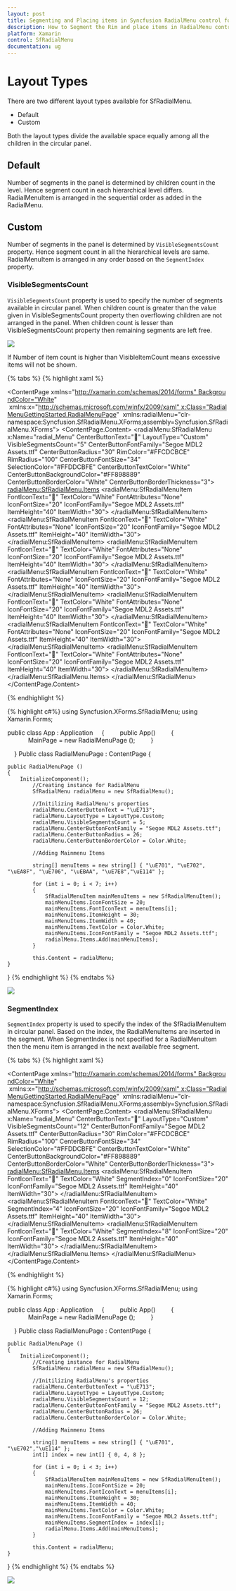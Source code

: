 ```yaml
---
layout: post
title: Segmenting and Placing items in Syncfusion RadialMenu control for Xamarin.Forms
description: How to Segment the Rim and place items in RadialMenu control in Xamarin.Forms
platform: Xamarin
control: SfRadialMenu
documentation: ug
---
```


# Layout Types

There are two different layout types available for SfRadialMenu.

* Default
* Custom

Both the layout types divide the available space equally among all the children in the circular panel.

## Default

Number of segments in the panel is determined by children count in the level. Hence segment count in each hierarchical level differs. RadialMenuItem is arranged in the sequential order as added in the RadialMenu.

## Custom

Number of segments in the panel is determined by `VisibleSegmentsCount` property. Hence segment count in all the hierarchical levels are same. RadialMenuItem is arranged in any order based on the `SegmentIndex` property.

### VisibleSegmentsCount

`VisibleSegmentsCount` property is used to specify the number of segments available in circular panel. When children count is greater than the value given in VisibleSegmentsCount property then overflowing children are not arranged in the panel. When children count is lesser than VisibleSegmentsCount property then remaining segments are left free.

![](images/beforeVisbleSegment.png)

If Number of item count is higher than VisibleItemCount means excessive items will not be shown.

{% tabs %}
{% highlight xaml %}

<?xml version="1.0" encoding="UTF-8"?>
<ContentPage xmlns="http://xamarin.com/schemas/2014/forms" BackgroundColor="White"
 xmlns:x="http://schemas.microsoft.com/winfx/2009/xaml" x:Class="RadialMenuGettingStarted.RadialMenuPage"
 xmlns:radialMenu="clr-namespace:Syncfusion.SfRadialMenu.XForms;assembly=Syncfusion.SfRadialMenu.XForms">
<ContentPage.Content>
		<radialMenu:SfRadialMenu x:Name="radial_Menu" CenterButtonText="" LayoutType="Custom" VisibleSegmentsCount="5"  CenterButtonFontFamily="Segoe MDL2 Assets.ttf" CenterButtonRadius="30" RimColor="#FFCDCBCE" RimRadius="100" CenterButtonFontSize="34" SelectionColor="#FFDDCBFE" CenterButtonTextColor="White"
			CenterButtonBackgroundColor="#FF898889" CenterButtonBorderColor="White" CenterButtonBorderThickness="3">
			<radialMenu:SfRadialMenu.Items>
				<radialMenu:SfRadialMenuItem FontIconText="" TextColor="White" FontAttributes="None" IconFontSize="20" IconFontFamily="Segoe MDL2 Assets.ttf" ItemHeight="40" ItemWidth="30">
				</radialMenu:SfRadialMenuItem>
				<radialMenu:SfRadialMenuItem FontIconText="" TextColor="White" FontAttributes="None" IconFontSize="20" IconFontFamily="Segoe MDL2 Assets.ttf" ItemHeight="40" ItemWidth="30">
				</radialMenu:SfRadialMenuItem>
				<radialMenu:SfRadialMenuItem FontIconText="" TextColor="White" FontAttributes="None" IconFontSize="20" IconFontFamily="Segoe MDL2 Assets.ttf" ItemHeight="40" ItemWidth="30">
				</radialMenu:SfRadialMenuItem>
				<radialMenu:SfRadialMenuItem FontIconText="" TextColor="White" FontAttributes="None" IconFontSize="20" IconFontFamily="Segoe MDL2 Assets.ttf" ItemHeight="40" ItemWidth="30">
				</radialMenu:SfRadialMenuItem>
				<radialMenu:SfRadialMenuItem FontIconText="" TextColor="White" FontAttributes="None" IconFontSize="20" IconFontFamily="Segoe MDL2 Assets.ttf" ItemHeight="40" ItemWidth="30">
				</radialMenu:SfRadialMenuItem>
				<radialMenu:SfRadialMenuItem FontIconText="" TextColor="White" FontAttributes="None" IconFontSize="20" IconFontFamily="Segoe MDL2 Assets.ttf" ItemHeight="40" ItemWidth="30">
				</radialMenu:SfRadialMenuItem>
				<radialMenu:SfRadialMenuItem FontIconText="" TextColor="White" FontAttributes="None" IconFontSize="20" IconFontFamily="Segoe MDL2 Assets.ttf" ItemHeight="40" ItemWidth="30">
				</radialMenu:SfRadialMenuItem>
			</radialMenu:SfRadialMenu.Items>
		</radialMenu:SfRadialMenu>
	</ContentPage.Content>
</ContentPage> 

{% endhighlight %}

{% highlight c#%}
using Syncfusion.XForms.SfRadialMenu;
using Xamarin.Forms;

public class App : Application
    {
        public App()
        {
            MainPage = new RadialMenuPage ();
        }

    }
Public class RadialMenuPage : ContentPage
{
   
	public RadialMenuPage ()
	{
		InitializeComponent();
			//Creating instance for RadialMenu
			SfRadialMenu radialMenu = new SfRadialMenu();

			//Initilizing RadialMenu's properties
			radialMenu.CenterButtonText = "\uE713";
			radialMenu.LayoutType = LayoutType.Custom;
			radialMenu.VisibleSegmentsCount = 5;
			radialMenu.CenterButtonFontFamily = "Segoe MDL2 Assets.ttf";
			radialMenu.CenterButtonRadius = 26;
			radialMenu.CenterButtonBorderColor = Color.White;

			//Adding Mainmenu Items

			string[] menuItems = new string[] { "\uE701", "\uE702", "\uEA8F", "\uE706", "\uEBAA", "\uE7E8","\uE114" };

			for (int i = 0; i < 7; i++)
			{
				SfRadialMenuItem mainMenuItems = new SfRadialMenuItem();
				mainMenuItems.IconFontSize = 20;
				mainMenuItems.FontIconText = menuItems[i];
				mainMenuItems.ItemHeight = 30;
				mainMenuItems.ItemWidth = 40;
				mainMenuItems.TextColor = Color.White;
				mainMenuItems.IconFontFamily = "Segoe MDL2 Assets.ttf";
				radialMenu.Items.Add(mainMenuItems);
			}

			this.Content = radialMenu;
	}
}
{% endhighlight %}
{% endtabs %}

![](images/visibleSegmentCount.png)

### SegmentIndex

`SegmentIndex` property is used to specify the index of the SfRadialMenuItem in circular panel. Based on the index, the RadialMenuItems are inserted in the segment. When SegmentIndex is not specified for a RadialMenuItem then the menu item is arranged in the next available free segment.

{% tabs %}
{% highlight xaml %}

<?xml version="1.0" encoding="UTF-8"?>
<ContentPage xmlns="http://xamarin.com/schemas/2014/forms" BackgroundColor="White"
 xmlns:x="http://schemas.microsoft.com/winfx/2009/xaml" x:Class="RadialMenuGettingStarted.RadialMenuPage"
 xmlns:radialMenu="clr-namespace:Syncfusion.SfRadialMenu.XForms;assembly=Syncfusion.SfRadialMenu.XForms">
<ContentPage.Content>
		<radialMenu:SfRadialMenu x:Name="radial_Menu" CenterButtonText="" LayoutType="Custom" VisibleSegmentsCount="12" CenterButtonFontFamily="Segoe MDL2 Assets.ttf" CenterButtonRadius="30" RimColor="#FFCDCBCE" RimRadius="100" CenterButtonFontSize="34" SelectionColor="#FFDDCBFE"
			CenterButtonTextColor="White" CenterButtonBackgroundColor="#FF898889" CenterButtonBorderColor="White" CenterButtonBorderThickness="3">
			<radialMenu:SfRadialMenu.Items>
				<radialMenu:SfRadialMenuItem FontIconText="" TextColor="White" SegmentIndex="0" IconFontSize="20" IconFontFamily="Segoe MDL2 Assets.ttf" ItemHeight="40" ItemWidth="30">
				</radialMenu:SfRadialMenuItem>
				<radialMenu:SfRadialMenuItem FontIconText="" TextColor="White" SegmentIndex="4" IconFontSize="20" IconFontFamily="Segoe MDL2 Assets.ttf" ItemHeight="40" ItemWidth="30">
				</radialMenu:SfRadialMenuItem>
				<radialMenu:SfRadialMenuItem FontIconText="" TextColor="White" SegmentIndex="8" IconFontSize="20" IconFontFamily="Segoe MDL2 Assets.ttf" ItemHeight="40" ItemWidth="30">
				</radialMenu:SfRadialMenuItem>
			</radialMenu:SfRadialMenu.Items>
		</radialMenu:SfRadialMenu>
	</ContentPage.Content>
</ContentPage> 

{% endhighlight %}

{% highlight c#%}
using Syncfusion.XForms.SfRadialMenu;
using Xamarin.Forms;

public class App : Application
    {
        public App()
        {
            MainPage = new RadialMenuPage ();
        }

    }
Public class RadialMenuPage : ContentPage
{
   
	public RadialMenuPage ()
	{
		InitializeComponent();
			//Creating instance for RadialMenu
			SfRadialMenu radialMenu = new SfRadialMenu();

			//Initilizing RadialMenu's properties
			radialMenu.CenterButtonText = "\uE713";
			radialMenu.LayoutType = LayoutType.Custom;
			radialMenu.VisibleSegmentsCount = 12;
			radialMenu.CenterButtonFontFamily = "Segoe MDL2 Assets.ttf";
			radialMenu.CenterButtonRadius = 26;
			radialMenu.CenterButtonBorderColor = Color.White;

			//Adding Mainmenu Items

			string[] menuItems = new string[] { "\uE701", "\uE702","\uE114" };
			int[] index = new int[] { 0, 4, 8 };

			for (int i = 0; i < 3; i++)
			{
				SfRadialMenuItem mainMenuItems = new SfRadialMenuItem();
				mainMenuItems.IconFontSize = 20;
				mainMenuItems.FontIconText = menuItems[i];
				mainMenuItems.ItemHeight = 30;
				mainMenuItems.ItemWidth = 40;
				mainMenuItems.TextColor = Color.White;
				mainMenuItems.IconFontFamily = "Segoe MDL2 Assets.ttf";
				mainMenuItems.SegmentIndex = index[i];
				radialMenu.Items.Add(mainMenuItems);
			}

			this.Content = radialMenu;
	}
}
{% endhighlight %}
{% endtabs %}


![](images/radialMenuSegmentIndex.png)




